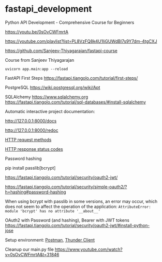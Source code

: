 # fastapi_development

Python API Development - Comprehensive Course for Beginners 

https://youtu.be/0sOvCWFmrtA

https://youtube.com/playlist?list=PL8VzFQ8k4U1IiGUWdBI7s9Y7dm-4tgCXJ

https://github.com/Sanjeev-Thiyagarajan/fastapi-course

Course from Sanjeev Thiyagarajan

```
uvicorn app.main:app --reload
```

FastAPI First Steps https://fastapi.tiangolo.com/tutorial/first-steps/

PostgreSQL https://wiki.postgresql.org/wiki/Apt

SQLAlchemy https://www.sqlalchemy.org 
https://fastapi.tiangolo.com/tutorial/sql-databases/#install-sqlalchemy

Automatic interactive project documentation: 

http://127.0.0.1:8000/docs

http://127.0.0.1:8000/redoc

[HTTP request methods](https://developer.mozilla.org/en-US/docs/Web/HTTP/Methods)

[HTTP response status codes](https://developer.mozilla.org/en-US/docs/Web/HTTP/Status)

Password hashing

pip install passlib[bcrypt]

https://fastapi.tiangolo.com/tutorial/security/oauth2-jwt/

https://fastapi.tiangolo.com/tutorial/security/simple-oauth2/?h=hashing#password-hashing

When using bcrypt with passlib in some versions, an error may occur, which does not seem to affect the operation of the application:
`AttributeError: module 'bcrypt' has no attribute '__about__'`

OAuth2 with Password (and hashing), Bearer with JWT tokens
https://fastapi.tiangolo.com/tutorial/security/oauth2-jwt/#install-python-jose

Setup environment: [Postman](https://www.youtube.com/watch?v=0sOvCWFmrtA&t=27764), [Thunder Client](https://blog.openreplay.com/use-thunder-client-and-vscode-as-an-alternative-to-postman)

Cleanup our main.py file https://www.youtube.com/watch?v=0sOvCWFmrtA&t=31846